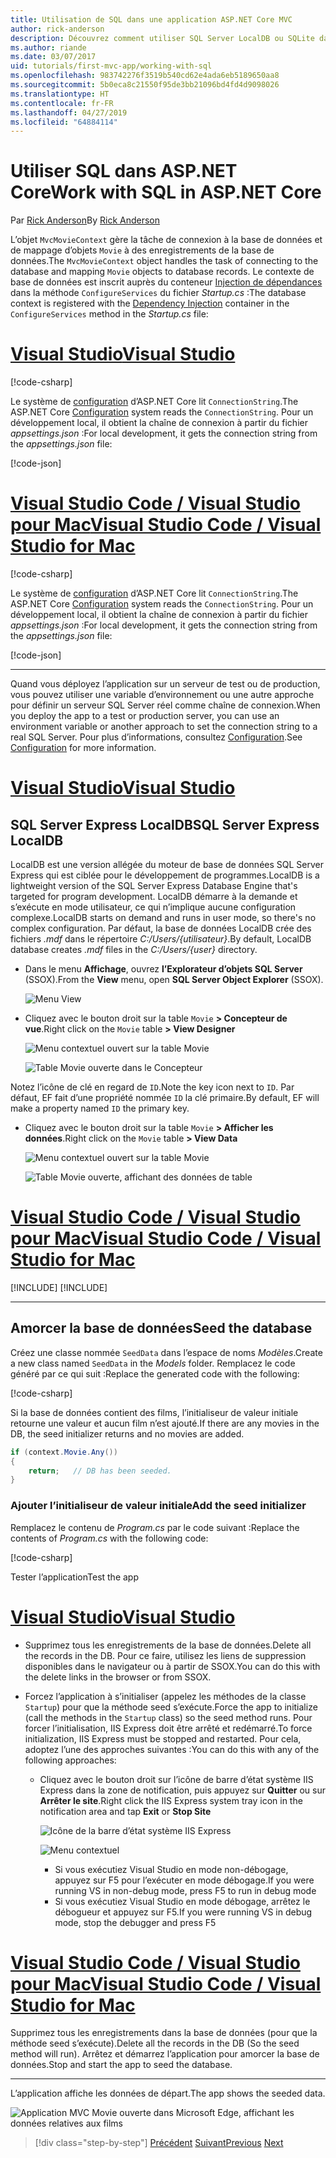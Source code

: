 ```yaml
---
title: Utilisation de SQL dans une application ASP.NET Core MVC
author: rick-anderson
description: Découvrez comment utiliser SQL Server LocalDB ou SQLite dans une application ASP.NET Core MVC.
ms.author: riande
ms.date: 03/07/2017
uid: tutorials/first-mvc-app/working-with-sql
ms.openlocfilehash: 983742276f3519b540cd62e4ada6eb5189650aa8
ms.sourcegitcommit: 5b0eca8c21550f95de3bb21096bd4fd4d9098026
ms.translationtype: HT
ms.contentlocale: fr-FR
ms.lasthandoff: 04/27/2019
ms.locfileid: "64884114"
---
```

# <a name="work-with-sql-in-aspnet-core"></a><span data-ttu-id="94313-103">Utiliser SQL dans ASP.NET Core</span><span class="sxs-lookup"><span data-stu-id="94313-103">Work with SQL in ASP.NET Core</span></span>

<span data-ttu-id="94313-104">Par [Rick Anderson](https://twitter.com/RickAndMSFT)</span><span class="sxs-lookup"><span data-stu-id="94313-104">By [Rick Anderson](https://twitter.com/RickAndMSFT)</span></span>

<span data-ttu-id="94313-105">L’objet `MvcMovieContext` gère la tâche de connexion à la base de données et de mappage d’objets `Movie` à des enregistrements de la base de données.</span><span class="sxs-lookup"><span data-stu-id="94313-105">The `MvcMovieContext` object handles the task of connecting to the database and mapping `Movie` objects to database records.</span></span> <span data-ttu-id="94313-106">Le contexte de base de données est inscrit auprès du conteneur [Injection de dépendances](xref:fundamentals/dependency-injection) dans la méthode `ConfigureServices` du fichier *Startup.cs* :</span><span class="sxs-lookup"><span data-stu-id="94313-106">The database context is registered with the [Dependency Injection](xref:fundamentals/dependency-injection) container in the `ConfigureServices` method in the *Startup.cs* file:</span></span>

# <a name="visual-studiotabvisual-studio"></a>[<span data-ttu-id="94313-107">Visual Studio</span><span class="sxs-lookup"><span data-stu-id="94313-107">Visual Studio</span></span>](#tab/visual-studio)

[!code-csharp[](~/tutorials/first-mvc-app/start-mvc/sample/MvcMovie22/Startup.cs?name=snippet_ConfigureServices&highlight=13-99)]

<span data-ttu-id="94313-108">Le système de [configuration](xref:fundamentals/configuration/index) d’ASP.NET Core lit `ConnectionString`.</span><span class="sxs-lookup"><span data-stu-id="94313-108">The ASP.NET Core [Configuration](xref:fundamentals/configuration/index) system reads the `ConnectionString`.</span></span> <span data-ttu-id="94313-109">Pour un développement local, il obtient la chaîne de connexion à partir du fichier *appsettings.json* :</span><span class="sxs-lookup"><span data-stu-id="94313-109">For local development, it gets the connection string from the *appsettings.json* file:</span></span>

[!code-json[](start-mvc/sample/MvcMovie/appsettings.json?highlight=2&range=8-10)]

# <a name="visual-studio-code--visual-studio-for-mactabvisual-studio-codevisual-studio-mac"></a>[<span data-ttu-id="94313-110">Visual Studio Code / Visual Studio pour Mac</span><span class="sxs-lookup"><span data-stu-id="94313-110">Visual Studio Code / Visual Studio for Mac</span></span>](#tab/visual-studio-code+visual-studio-mac)

[!code-csharp[](~/tutorials/first-mvc-app/start-mvc/sample/MvcMovie22/Startup.cs?name=snippet_UseSqlite&highlight=11-12)]

<span data-ttu-id="94313-111">Le système de [configuration](xref:fundamentals/configuration/index) d’ASP.NET Core lit `ConnectionString`.</span><span class="sxs-lookup"><span data-stu-id="94313-111">The ASP.NET Core [Configuration](xref:fundamentals/configuration/index) system reads the `ConnectionString`.</span></span> <span data-ttu-id="94313-112">Pour un développement local, il obtient la chaîne de connexion à partir du fichier *appsettings.json* :</span><span class="sxs-lookup"><span data-stu-id="94313-112">For local development, it gets the connection string from the *appsettings.json* file:</span></span>

[!code-json[](~/tutorials/first-mvc-app/start-mvc/sample/MvcMovie22/appsettingsSQLite.json?highlight=2&range=8-10)]

---

<span data-ttu-id="94313-113">Quand vous déployez l’application sur un serveur de test ou de production, vous pouvez utiliser une variable d’environnement ou une autre approche pour définir un serveur SQL Server réel comme chaîne de connexion.</span><span class="sxs-lookup"><span data-stu-id="94313-113">When you deploy the app to a test or production server, you can use an environment variable or another approach to set the connection string to a real SQL Server.</span></span> <span data-ttu-id="94313-114">Pour plus d’informations, consultez [Configuration](xref:fundamentals/configuration/index).</span><span class="sxs-lookup"><span data-stu-id="94313-114">See [Configuration](xref:fundamentals/configuration/index) for more information.</span></span>

# <a name="visual-studiotabvisual-studio"></a>[<span data-ttu-id="94313-115">Visual Studio</span><span class="sxs-lookup"><span data-stu-id="94313-115">Visual Studio</span></span>](#tab/visual-studio)

## <a name="sql-server-express-localdb"></a><span data-ttu-id="94313-116">SQL Server Express LocalDB</span><span class="sxs-lookup"><span data-stu-id="94313-116">SQL Server Express LocalDB</span></span>

<span data-ttu-id="94313-117">LocalDB est une version allégée du moteur de base de données SQL Server Express qui est ciblée pour le développement de programmes.</span><span class="sxs-lookup"><span data-stu-id="94313-117">LocalDB is a lightweight version of the SQL Server Express Database Engine that's targeted for program development.</span></span> <span data-ttu-id="94313-118">LocalDB démarre à la demande et s’exécute en mode utilisateur, ce qui n’implique aucune configuration complexe.</span><span class="sxs-lookup"><span data-stu-id="94313-118">LocalDB starts on demand and runs in user mode, so there's no complex configuration.</span></span> <span data-ttu-id="94313-119">Par défaut, la base de données LocalDB crée des fichiers *.mdf* dans le répertoire *C:/Users/{utilisateur}*.</span><span class="sxs-lookup"><span data-stu-id="94313-119">By default, LocalDB database creates *.mdf* files in the *C:/Users/{user}* directory.</span></span>

* <span data-ttu-id="94313-120">Dans le menu **Affichage**, ouvrez **l’Explorateur d’objets SQL Server** (SSOX).</span><span class="sxs-lookup"><span data-stu-id="94313-120">From the **View** menu, open **SQL Server Object Explorer** (SSOX).</span></span>

  ![Menu View](working-with-sql/_static/ssox.png)

* <span data-ttu-id="94313-122">Cliquez avec le bouton droit sur la table `Movie` **> Concepteur de vue**.</span><span class="sxs-lookup"><span data-stu-id="94313-122">Right click on the `Movie` table **> View Designer**</span></span>

  ![Menu contextuel ouvert sur la table Movie](working-with-sql/_static/design.png)

  ![Table Movie ouverte dans le Concepteur](working-with-sql/_static/dv.png)

<span data-ttu-id="94313-125">Notez l’icône de clé en regard de `ID`.</span><span class="sxs-lookup"><span data-stu-id="94313-125">Note the key icon next to `ID`.</span></span> <span data-ttu-id="94313-126">Par défaut, EF fait d’une propriété nommée `ID` la clé primaire.</span><span class="sxs-lookup"><span data-stu-id="94313-126">By default, EF will make a property named `ID` the primary key.</span></span>

* <span data-ttu-id="94313-127">Cliquez avec le bouton droit sur la table `Movie` **> Afficher les données**.</span><span class="sxs-lookup"><span data-stu-id="94313-127">Right click on the `Movie` table **> View Data**</span></span>

  ![Menu contextuel ouvert sur la table Movie](working-with-sql/_static/ssox2.png)

  ![Table Movie ouverte, affichant des données de table](working-with-sql/_static/vd22.png)

# <a name="visual-studio-code--visual-studio-for-mactabvisual-studio-codevisual-studio-mac"></a>[<span data-ttu-id="94313-130">Visual Studio Code / Visual Studio pour Mac</span><span class="sxs-lookup"><span data-stu-id="94313-130">Visual Studio Code / Visual Studio for Mac</span></span>](#tab/visual-studio-code+visual-studio-mac)

[!INCLUDE[](~/includes/rp/sqlite.md)]
[!INCLUDE[](~/includes/RP-mvc-shared/sqlite-warn.md)]

---
<!-- End of VS tabs -->

## <a name="seed-the-database"></a><span data-ttu-id="94313-131">Amorcer la base de données</span><span class="sxs-lookup"><span data-stu-id="94313-131">Seed the database</span></span>

<span data-ttu-id="94313-132">Créez une classe nommée `SeedData` dans l’espace de noms *Modèles*.</span><span class="sxs-lookup"><span data-stu-id="94313-132">Create a new class named `SeedData` in the *Models* folder.</span></span> <span data-ttu-id="94313-133">Remplacez le code généré par ce qui suit :</span><span class="sxs-lookup"><span data-stu-id="94313-133">Replace the generated code with the following:</span></span>

[!code-csharp[](~/tutorials/first-mvc-app/start-mvc/sample/MvcMovie22/Models/SeedData.cs?name=snippet_1)]

<span data-ttu-id="94313-134">Si la base de données contient des films, l’initialiseur de valeur initiale retourne une valeur et aucun film n’est ajouté.</span><span class="sxs-lookup"><span data-stu-id="94313-134">If there are any movies in the DB, the seed initializer returns and no movies are added.</span></span>

```csharp
if (context.Movie.Any())
{
    return;   // DB has been seeded.
}
```

<a name="si"></a>

### <a name="add-the-seed-initializer"></a><span data-ttu-id="94313-135">Ajouter l’initialiseur de valeur initiale</span><span class="sxs-lookup"><span data-stu-id="94313-135">Add the seed initializer</span></span>

<span data-ttu-id="94313-136">Remplacez le contenu de *Program.cs* par le code suivant :</span><span class="sxs-lookup"><span data-stu-id="94313-136">Replace the contents of *Program.cs* with the following code:</span></span>

[!code-csharp[](~/tutorials/first-mvc-app/start-mvc/sample/MvcMovie22/Program.cs)]

<span data-ttu-id="94313-137">Tester l’application</span><span class="sxs-lookup"><span data-stu-id="94313-137">Test the app</span></span>

# <a name="visual-studiotabvisual-studio"></a>[<span data-ttu-id="94313-138">Visual Studio</span><span class="sxs-lookup"><span data-stu-id="94313-138">Visual Studio</span></span>](#tab/visual-studio)

* <span data-ttu-id="94313-139">Supprimez tous les enregistrements de la base de données.</span><span class="sxs-lookup"><span data-stu-id="94313-139">Delete all the records in the DB.</span></span> <span data-ttu-id="94313-140">Pour ce faire, utilisez les liens de suppression disponibles dans le navigateur ou à partir de SSOX.</span><span class="sxs-lookup"><span data-stu-id="94313-140">You can do this with the delete links in the browser or from SSOX.</span></span>
* <span data-ttu-id="94313-141">Forcez l’application à s’initialiser (appelez les méthodes de la classe `Startup`) pour que la méthode seed s’exécute.</span><span class="sxs-lookup"><span data-stu-id="94313-141">Force the app to initialize (call the methods in the `Startup` class) so the seed method runs.</span></span> <span data-ttu-id="94313-142">Pour forcer l’initialisation, IIS Express doit être arrêté et redémarré.</span><span class="sxs-lookup"><span data-stu-id="94313-142">To force initialization, IIS Express must be stopped and restarted.</span></span> <span data-ttu-id="94313-143">Pour cela, adoptez l’une des approches suivantes :</span><span class="sxs-lookup"><span data-stu-id="94313-143">You can do this with any of the following approaches:</span></span>

  * <span data-ttu-id="94313-144">Cliquez avec le bouton droit sur l’icône de barre d’état système IIS Express dans la zone de notification, puis appuyez sur **Quitter** ou sur **Arrêter le site**.</span><span class="sxs-lookup"><span data-stu-id="94313-144">Right click the IIS Express system tray icon in the notification area and tap **Exit** or **Stop Site**</span></span>

    ![Icône de la barre d’état système IIS Express](working-with-sql/_static/iisExIcon.png)

    ![Menu contextuel](working-with-sql/_static/stopIIS.png)

    * <span data-ttu-id="94313-147">Si vous exécutiez Visual Studio en mode non-débogage, appuyez sur F5 pour l’exécuter en mode débogage.</span><span class="sxs-lookup"><span data-stu-id="94313-147">If you were running VS in non-debug mode, press F5 to run in debug mode</span></span>
    * <span data-ttu-id="94313-148">Si vous exécutiez Visual Studio en mode débogage, arrêtez le débogueur et appuyez sur F5.</span><span class="sxs-lookup"><span data-stu-id="94313-148">If you were running VS in debug mode, stop the debugger and press F5</span></span>

# <a name="visual-studio-code--visual-studio-for-mactabvisual-studio-codevisual-studio-mac"></a>[<span data-ttu-id="94313-149">Visual Studio Code / Visual Studio pour Mac</span><span class="sxs-lookup"><span data-stu-id="94313-149">Visual Studio Code / Visual Studio for Mac</span></span>](#tab/visual-studio-code+visual-studio-mac)

<span data-ttu-id="94313-150">Supprimez tous les enregistrements dans la base de données (pour que la méthode seed s’exécute).</span><span class="sxs-lookup"><span data-stu-id="94313-150">Delete all the records in the DB (So the seed method will run).</span></span> <span data-ttu-id="94313-151">Arrêtez et démarrez l’application pour amorcer la base de données.</span><span class="sxs-lookup"><span data-stu-id="94313-151">Stop and start the app to seed the database.</span></span>

---

<span data-ttu-id="94313-152">L’application affiche les données de départ.</span><span class="sxs-lookup"><span data-stu-id="94313-152">The app shows the seeded data.</span></span>

![Application MVC Movie ouverte dans Microsoft Edge, affichant les données relatives aux films](working-with-sql/_static/m55.png)

> [!div class="step-by-step"]
> <span data-ttu-id="94313-154">[Précédent](adding-model.md)
> [Suivant](controller-methods-views.md)</span><span class="sxs-lookup"><span data-stu-id="94313-154">[Previous](adding-model.md)
[Next](controller-methods-views.md)</span></span>

